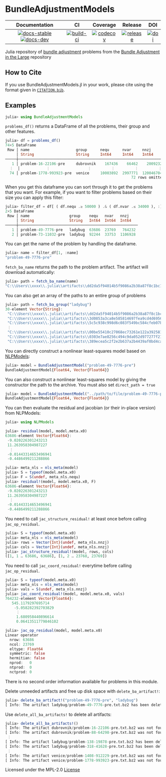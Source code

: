 # BundleAdjustmentModels

| **Documentation** | **CI** | **Coverage** | **Release** | **DOI** |
|:-----------------:|:------:|:------------:|:-----------:|:-------:|
| [![docs-stable][docs-stable-img]][docs-stable-url] [![docs-dev][docs-dev-img]][docs-dev-url] | [![build-ci][build-ci-img]][build-ci-url] | [![codecov][codecov-img]][codecov-url] | [![release][release-img]][release-url] | [![doi][doi-img]][doi-url] |

[docs-stable-img]: https://img.shields.io/badge/docs-stable-blue.svg
[docs-stable-url]: https://juliasmoothoptimizers.github.io/BundleAdjustmentModels.jl/stable/
[docs-dev-img]: https://img.shields.io/badge/docs-dev-purple.svg
[docs-dev-url]: https://juliasmoothoptimizers.github.io/BundleAdjustmentModels.jl/dev/
[build-ci-img]: https://github.com/JuliaSmoothOptimizers/BundleAdjustmentModels.jl/workflows/CI/badge.svg?branch=main
[build-ci-url]: https://github.com/JuliaSmoothOptimizers/BundleAdjustmentModels.jl/actions
[codecov-img]: https://codecov.io/gh/JuliaSmoothOptimizers/BundleAdjustmentModels.jl/branch/main/graph/badge.svg
[codecov-url]: https://app.codecov.io/gh/JuliaSmoothOptimizers/BundleAdjustmentModels.jl
[release-img]: https://img.shields.io/github/v/release/JuliaSmoothOptimizers/BundleAdjustmentModels.jl.svg?style=flat-square
[release-url]: https://github.com/JuliaSmoothOptimizers/BundleAdjustmentModels.jl/releases
[doi-img]: https://zenodo.org/badge/383587358.svg
[doi-url]: https://zenodo.org/badge/latestdoi/383587358

Julia repository of [bundle adjustment](https://en.wikipedia.org/wiki/Bundle_adjustment) problems from the [Bundle Adjustment in the Large](http://grail.cs.washington.edu/projects/bal/) repository

## How to Cite

If you use BundleAdjustmentModels.jl in your work, please cite using the format given in [`CITATION.bib`](https://github.com/JuliaSmoothOptimizers/BundleAdjustmentModels.jl/blob/main/CITATION.bib).

## Examples

```julia
julia> using BundleAdjustmentModels
```

`problems_df()` returns a DataFrame of all the problems, their group and other features.

```julia
julia> df = problems_df()
74×5 DataFrame
 Row │ name                     group      nequ      nvar     nnzj      
     │ String                   String     Int64     Int64    Int64     
─────┼──────────────────────────────────────────────────────────────────
   1 │ problem-16-22106-pre     dubrovnik    167436    66462    2009232
  ⋮  │            ⋮                 ⋮         ⋮         ⋮         ⋮
  74 │ problem-1778-993923-pre  venice     10003892  2997771  120046704
                                                         72 rows omitted
```

When you get this dataframe you can sort through it to get the problems that you want. For example, if you want to filter problems based on their size you can apply this filter:

```julia
julia> filter_df = df[ ( df.nequ .≥ 50000 ) .& ( df.nvar .≤ 34000 ), :]
2×5 DataFrame
 Row │ name                  group    nequ   nvar   nnzj    
     │ String                String   Int64  Int64  Int64   
─────┼──────────────────────────────────────────────────────
   1 │ problem-49-7776-pre   ladybug  63686  23769   764232
   2 │ problem-73-11032-pre  ladybug  92244  33753  1106928
```

You can get the name of the problem by handling the dataframe.

```julia
julia> name = filter_df[1, :name]
"problem-49-7776-pre"
```

`fetch_ba_name` returns the path to the problem artifact. The artifact will download automatically:

```julia
julia> path = fetch_ba_name(name)
"C:\\Users\\xxxx\\.julia\\artifacts\\dd2da5f94014b5f9086a2b38a87f8c1bc171b9c2"
```

You can also get an array of the paths to an entire group of problems

```julia
julia> path = fetch_ba_group("ladybug")
30-element Vector{String}:
 "C:\\Users\\xxxx\\.julia\\artifacts\\dd2da5f94014b5f9086a2b38a87f8c1bc171b9c2"
 "C:\\Users\\xxxx\\.julia\\artifacts\\3d0853a3ca8e585814697fea9cd4d6956692e103"
 "C:\\Users\\xxxx\\.julia\\artifacts\\5c5c938c998d6c083f549bc584cfeb07bd296d89"
 ⋮
 "C:\\Users\\xxxx\\.julia\\artifacts\\00be55410c27068ec73261e122a39258100a1a11"
 "C:\\Users\\xxxx\\.julia\\artifacts\\0303e7ae8256c494c9da052d977277f21265899b"
 "C:\\Users\\xxxx\\.julia\\artifacts\\389ecea5c2f2e2b637a2b4439af0bd4ca98e6d84"
```

You can directly construct a nonlinear least-squares model based on [NLPModels](http://juliasmoothoptimizers.github.io/NLPModels.jl/latest/):

```julia
julia> model = BundleAdjustmentModel("problem-49-7776-pre")
BundleAdjustmentModel{Float64, Vector{Float64}}
```

You can also construct a nonlinear least-squares model by giving the constructor the path to the archive.
You must also set `direct_path = true`

```julia
julia> model = BundleAdjustmentModel("../path/to/file/problem-49-7776-pre.txt.bz2", direct_path = true)
BundleAdjustmentModel{Float64, Vector{Float64}}
```

You can then evaluate the residual and jacobian (or their in-place version) from NLPModels:

```julia
julia> using NLPModels
```

```julia
julia> residual(model, model.meta.x0)
63686-element Vector{Float64}:
 -9.020226301243213
 11.263958304987227
  ⋮
 -0.01443314653496941
 -0.4486499211288866
```

```julia
julia> meta_nls = nls_meta(model)
julia> S = typeof(model.meta.x0)
julia> F = S(undef, meta_nls.nequ)
julia> residual!(model, model.meta.x0, F)
63686-element Vector{Float64}:
 -9.020226301243213
 11.263958304987227
  ⋮
 -0.01443314653496941
 -0.4486499211288866
```

You need to call `jac_structure_residual!` at least once before calling `jac_op_residual`.

```julia
julia> S = typeof(model.meta.x0)
julia> meta_nls = nls_meta(model)
julia> rows = Vector{Int}(undef, meta_nls.nnzj)
julia> cols = Vector{Int}(undef, meta_nls.nnzj)
julia> jac_structure_residual!(model, rows, cols)
([1, 1 … 63686, 63686], [1, 2 … 23768, 23769])
```

You need to call `jac_coord_residual!` everytime before calling `jac_op_residual`.

```julia
julia> S = typeof(model.meta.x0)
julia> meta_nls = nls_meta(model)
julia> vals = S(undef, meta_nls.nnzj)
julia> jac_coord_residual!(model, model.meta.x0, vals)
764232-element Vector{Float64}:
   545.1179297695714
    -5.058282392703829
     ⋮
     1.680958440896614
     0.06413511779846102
```

```julia
julia> jac_op_residual(model, model.meta.x0)
Linear operator
  nrow: 63686
  ncol: 23769
  eltype: Float64
  symmetric: false
  hermitian: false
  nprod:   0
  ntprod:  0
  nctprod: 0
```

There is no second order information available for problems in this module.

Delete unneeded artifacts and free up disk space with `delete_ba_artifact!`:

```julia
julia> delete_ba_artifact!("problem-49-7776-pre", "ladybug")
[ Info: The artifact ladybug/problem-49-7776-pre.txt.bz2 has been deleted
```

Use  `delete_all_ba_artifacts!` to delete all artifacts:

```julia
julia> delete_all_ba_artifacts!()
[ Info: The artifact dubrovnik/problem-16-22106-pre.txt.bz2 was not found
[ Info: The artifact dubrovnik/problem-88-64298-pre.txt.bz2 was not found
 ⋮
[ Info: The artifact ladybug/problem-138-19878-pre.txt.bz2 has been deleted
[ Info: The artifact ladybug/problem-318-41628-pre.txt.bz2 has been deleted
 ⋮
[ Info: The artifact venice/problem-1408-912229-pre.txt.bz2 was not found
[ Info: The artifact venice/problem-1778-993923-pre.txt.bz2 was not found
```

Licensed under the MPL-2.0 [License](LICENSE.md) 

